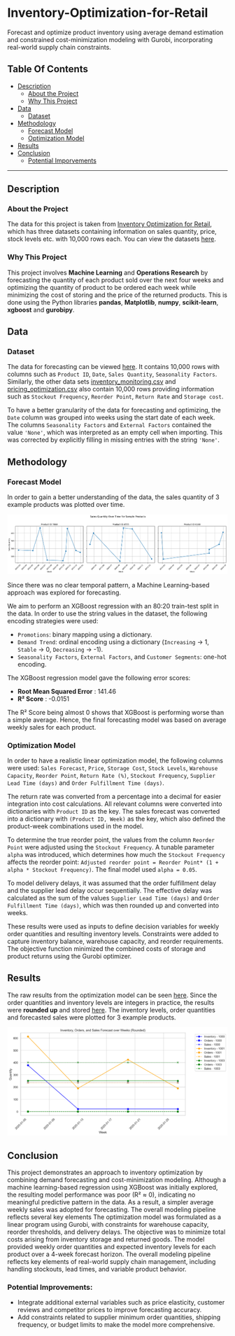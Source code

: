 # Inventory-Optimization-for-Retail

Forecast and optimize product inventory using average demand estimation and constrained cost-minimization modeling with Gurobi, incorporating real-world supply chain constraints.

## Table Of Contents
- [Description](#description)
  - [About the Project](#about-the-project)
  - [Why This Project](#why-this-project)
- [Data](#data)
  - [Dataset](#dataset)
- [Methodology](#methodology)
  - [Forecast Model](#forecast-model)
  - [Optimization Model](#optimization-model)
- [Results](#results)
- [Conclusion](#conclusion)
  - [Potential Imporvements](#potential-improvements)

---

## Description
### About the Project

The data for this project is taken from [Inventory Optimization for Retail](https://www.kaggle.com/datasets/suvroo/inventory-optimization-for-retail/data), which has three datasets containing information on sales quantity, price, stock levels etc. with 10,000 rows each. You can view the datasets [here](Data). 

### Why This Project

This project involves **Machine Learning** and **Operations Research** by forecasting the quantity of each product sold over the next four weeks and optimizing the quantity of product to be ordered each week while minimizing the cost of storing and the price of the returned products. This is done using the Python libraries **pandas**, **Matplotlib**, **numpy**, **scikit-learn**, **xgboost** and **gurobipy**. 

## Data
### Dataset

The data for forecasting can be viewed [here](Data/demand_forecasting.csv). It contains 10,000 rows with columns such as `Product ID`, `Date`, `Sales Quantity`, `Seasonality Factors`. Similarly, the other data sets [inventory_monitoring.csv](Data/inventory_monitoring.csv) and [pricing_optimization.csv](Data/pricing_optimization.csv) also contain 10,000 rows providing information such as `Stockout Frequency`, `Reorder Point`, `Return Rate` and `Storage cost`.

To have a better granularity of the data for forecasting and optimizing, the `Date` column was grouped into weeks using the start date of each week. The columns `Seasonality Factors` and `External Factors` contained the value `'None'`, which was interpreted as an empty cell when importing. This was corrected by explicitly filling in missing entries with the string `'None'`.

## Methodology

### Forecast Model

In order to gain a better understanding of the data, the sales quantity of 3 example products was plotted over time. 

![Sales Quantity over Weeks](Plots/Sales_over_time.png)

Since there was no clear temporal pattern, a Machine Learning-based approach was explored for forecasting.

We aim to perform an XGBoost regression with an 80:20 train-test split in the data. In order to use the string values in the dataset, the following encoding strategies were used:
- `Promotions`: binary mapping using a dictionary.
- `Demand Trend`: ordinal encoding using a dictionary (`Increasing` → 1, `Stable` → 0, `Decreasing` → -1).
- `Seasonality Factors`, `External Factors`, and `Customer Segments`: one-hot encoding.

The XGBoost regression model gave the following error scores:
- **Root Mean Squared Error** : 141.46
- **R² Score** : -0.0151

The R² Score being almost 0 shows that XGBoost is performing worse than a simple average. Hence, the final forecasting model was based on average weekly sales for each product.

### Optimization Model

In order to have a realistic linear optimization model, the following columns were used: `Sales Forecast`, `Price`, `Storage Cost`, `Stock Levels`, `Warehouse Capacity`, `Reorder Point`, `Return Rate (%)`, `Stockout Frequency`, `Supplier Lead Time (days)` and `Order Fulfillment Time (days)`.

The return rate was converted from a percentage into a decimal for easier integration into cost calculations. All relevant columns were converted into dictionaries with `Product ID` as the key. The sales forecast was converted into a dictionary with `(Product ID, Week)` as the key, which also defined the product-week combinations used in the model.

To determine the true reorder point, the values from the column `Reorder Point` were adjusted using the `Stockout Frequency`. A tunable parameter `alpha` was introduced, which determines how much the `Stockout Frequency` affects the reorder point: `Adjusted reorder point = Reorder Point* (1 + alpha * Stockout Frequency)`. The final model used `alpha = 0.05`.

To model delivery delays, it was assumed that the order fulfillment delay and the supplier lead delay occur sequentially. The effective delay was calculated as the sum of the values `Supplier Lead Time (days)` and `Order Fulfillment Time (days)`, which was then rounded up and converted into weeks.

These results were used as inputs to define decision variables for weekly order quantities and resulting inventory levels. Constraints were added to capture inventory balance, warehouse capacity, and reorder requirements. The objective function minimized the combined costs of storage and product returns using the Gurobi optimizer.

## Results

The raw results from the optimization model can be seen [here](Results/Continuous_results.csv). Since the order quantities and inventory levels are integers in practice, the results were **rounded up** and stored [here](Results/Rounded_results.csv). The inventory levels, order quantities and forecasted sales were plotted for 3 example products.

![Sample of rounded results](Plots/Rounded_results,1000,1001,1003.png)

## Conclusion

This project demonstrates an approach to inventory optimization by combining demand forecasting and cost-minimization modeling. Although a machine learning-based regression using XGBoost was initially explored, the resulting model performance was poor (R² ≈ 0), indicating no meaningful predictive pattern in the data. As a result, a simpler average weekly sales was adopted for forecasting.
The overall modeling pipeline reflects several key elements
The optimization model was formulated as a linear program using Gurobi, with constraints for warehouse capacity, reorder thresholds, and delivery delays. The objective was to minimize total costs arising from inventory storage and returned goods. The model provided weekly order quantities and expected inventory levels for each product over a 4-week forecast horizon. The overall modeling pipeline reflects key elements of real-world supply chain management, including handling stockouts, lead times, and variable product behavior.

### Potential Improvements:
- Integrate additional external variables such as price elasticity, customer reviews and competitor prices to improve forecasting accuracy.
- Add constraints related to supplier minimum order quantities, shipping frequency, or budget limits to make the model more comprehensive.


